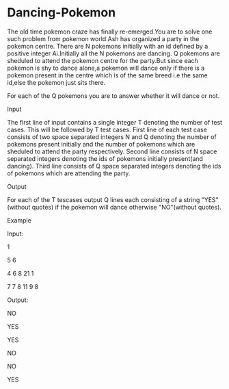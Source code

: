 # Dancing-Pokemon
The old time pokemon craze has finally re-emerged.You are to solve one such problem from pokemon world.Ash has organized a party in the pokemon centre. There are N pokemons initially with an id defined by a positive integer Ai.Initially all the N pokemons are dancing.
Q pokemons are sheduled to attend the pokemon centre for the party.But since each pokemon is shy to dance alone,a pokemon will dance only if there is a pokemon present in the centre which is of the same breed i.e the same id,else the pokemon just sits there.

For each of the Q pokemons you are to answer whether it will dance or not.  

Input

The first line of input contains a single integer T denoting the number of test cases. This will be followed by T test cases.
First line of each test case consists of two space separated integers N and Q denoting the number of pokemons present initially and the number of pokemons which are sheduled to attend the party respectively.
Second line consists of N space separated integers denoting the ids of pokemons initially present(and dancing).
Third line consists of Q space separated integers denoting the ids of pokemons which are attending the party.

Output

For each of the T tescases output Q lines each consisting of a string "YES"(without quotes) if the pokemon will dance otherwise "NO"(without quotes).

Example

Input:

1

5 6

4 6 8 21 1

7 7 8 11 9 8

Output:

NO

YES

YES

NO

NO

YES
